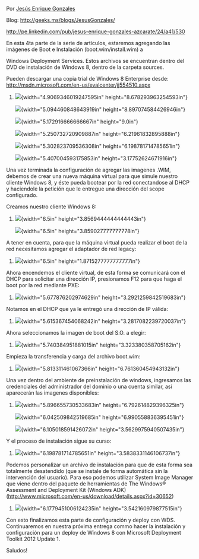 Por [Jesús Enrique
Gonzales](http://mvp.microsoft.com/en-us/mvp/Jesus%20Enrique%20Gonzales%20Azcarate-5000714)

Blog: http://geeks.ms/blogs/JesusGonzales/

<http://pe.linkedin.com/pub/jesus-enrique-gonzales-azcarate/24/a41/530>

En esta 4ta parte de la serie de artículos, estaremos agregando las
imágenes de Boot e Instalación (boot.wim/install.wim) a

Windows Deployment Services. Estos archivos se encuentran dentro del DVD
de instalación de Windows 8, dentro de la carpeta sources.

Pueden descargar una copia trial de Windows 8 Enterprise desde:
<http://msdn.microsoft.com/en-us/evalcenter/jj554510.aspx>

1.  ![](./media/media/image1.PNG){width="4.9069346019247595in"
    height="8.678293963254593in"}

    ![](./media/media/image2.PNG){width="5.094460848643919in"
    height="8.897074584426946in"}

    ![](./media/media/image3.PNG){width="5.172916666666667in"
    height="9.0in"}

    ![](./media/media/image4.PNG){width="5.250732720909887in"
    height="6.21961832895888in"}

    ![](./media/media/image5.PNG){width="5.302823709536308in"
    height="6.198781714785651in"}

    ![](./media/media/image6.PNG){width="5.407004593175853in"
    height="3.17752624671916in"}

Una vez terminada la configuración de agregar las imagenes .WIM, debemos
de crear una nueva máquina virtual para que simule nuestro cliente
Windows 8, y éste pueda bootear por la red conectandose al DHCP y
haciendole la petición que le entregue una dirección del scope
configurado.

Creamos nuestro cliente Windows 8:

1.  ![](./media/media/image7.PNG){width="6.5in"
    height="3.8569444444444443in"}

    ![](./media/media/image8.PNG){width="6.5in"
    height="3.859027777777778in"}

A tener en cuenta, para que la máquina virtual pueda realizar el boot de
la red necesitamos agregar el adaptador de red legacy:

1.  ![](./media/media/image9.PNG){width="6.5in"
    height="1.8715277777777777in"}

Ahora encendemos el cliente virtual, de esta forma se comunicará con el
DHCP para solicitar una dirección IP, presionamos F12 para que haga el
boot por la red mediante PXE:

1.  ![](./media/media/image10.PNG){width="5.677876202974629in"
    height="3.2921259842519683in"}

Notamos en el DHCP que ya le entregó una dirección de IP válida:

1.  ![](./media/media/image11.PNG){width="5.615367454068242in"
    height="3.2817082239720037in"}

Ahora seleccionamos la imagen de boot del S.O. a elegir:

1.  ![](./media/media/image12.PNG){width="5.740384951881015in"
    height="3.323380358705162in"}

Empieza la transferencia y carga del archivo boot.wim:

1.  ![](./media/media/image13.PNG){width="5.813311461067366in"
    height="6.761360454943132in"}

Una vez dentro del ambiente de preinstalación de windows, ingresamos las
credenciales del administrador del dominio o una cuenta similar, así
aparecerán las imagenes disponibles:

1.  ![](./media/media/image14.PNG){width="5.896655730533683in"
    height="6.792614829396325in"}

    ![](./media/media/image15.PNG){width="6.042509842519685in"
    height="6.990558836395451in"}

    ![](./media/media/image16.PNG){width="6.105018591426072in"
    height="3.5629975940507435in"}

Y el proceso de instalación sigue su curso:

1.  ![](./media/media/image17.PNG){width="6.198781714785651in"
    height="3.5838331146106737in"}

Podemos personalizar un archivo de instalación para que de esta forma
sea totalmente desatendido (que se instale de forma automática sin la
intervención del usuario). Para eso podemos utilizar System Image
Manager que viene dentro del paquete de herramientas de The Windows®
Assessment and Deployment Kit (Windows
ADK)(<http://www.microsoft.com/en-us/download/details.aspx?id=30652>)

1.  ![](./media/media/image18.PNG){width="6.1779451006124235in"
    height="3.542160979877515in"}

Con esto finalizamos esta parte de configuración y deploy con WDS.
Continuaremos en nuestra próxima entrega commo hacer la instalación y
configuración para un deploy de Windows 8 con Microsoft Deployment
Toolkit 2012 Update 1.

Saludos!
